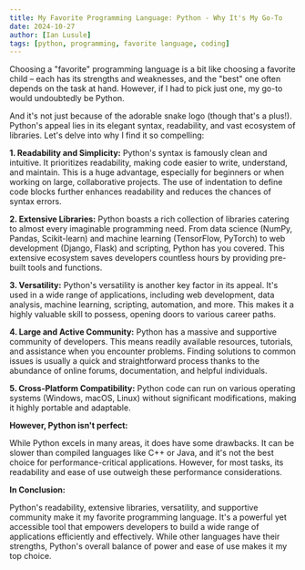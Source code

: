```yaml
---
title: My Favorite Programming Language: Python - Why It's My Go-To
date: 2024-10-27
author: [Ian Lusule]
tags: [python, programming, favorite language, coding]
---
```


Choosing a "favorite" programming language is a bit like choosing a favorite child – each has its strengths and weaknesses, and the "best" one often depends on the task at hand.  However, if I had to pick just one, my go-to would undoubtedly be Python.

And it's not just because of the adorable snake logo (though that's a plus!).  Python's appeal lies in its elegant syntax, readability, and vast ecosystem of libraries.  Let's delve into why I find it so compelling:

**1. Readability and Simplicity:** Python's syntax is famously clean and intuitive.  It prioritizes readability, making code easier to write, understand, and maintain.  This is a huge advantage, especially for beginners or when working on large, collaborative projects.  The use of indentation to define code blocks further enhances readability and reduces the chances of syntax errors.

**2. Extensive Libraries:**  Python boasts a rich collection of libraries catering to almost every imaginable programming need.  From data science (NumPy, Pandas, Scikit-learn) and machine learning (TensorFlow, PyTorch) to web development (Django, Flask) and scripting, Python has you covered.  This extensive ecosystem saves developers countless hours by providing pre-built tools and functions.

**3. Versatility:** Python's versatility is another key factor in its appeal.  It's used in a wide range of applications, including web development, data analysis, machine learning, scripting, automation, and more.  This makes it a highly valuable skill to possess, opening doors to various career paths.

**4. Large and Active Community:**  Python has a massive and supportive community of developers.  This means readily available resources, tutorials, and assistance when you encounter problems.  Finding solutions to common issues is usually a quick and straightforward process thanks to the abundance of online forums, documentation, and helpful individuals.

**5. Cross-Platform Compatibility:** Python code can run on various operating systems (Windows, macOS, Linux) without significant modifications, making it highly portable and adaptable.

**However, Python isn't perfect:**

While Python excels in many areas, it does have some drawbacks.  It can be slower than compiled languages like C++ or Java, and it's not the best choice for performance-critical applications.  However, for most tasks, its readability and ease of use outweigh these performance considerations.

**In Conclusion:**

Python's readability, extensive libraries, versatility, and supportive community make it my favorite programming language.  It's a powerful yet accessible tool that empowers developers to build a wide range of applications efficiently and effectively.  While other languages have their strengths, Python's overall balance of power and ease of use makes it my top choice.

